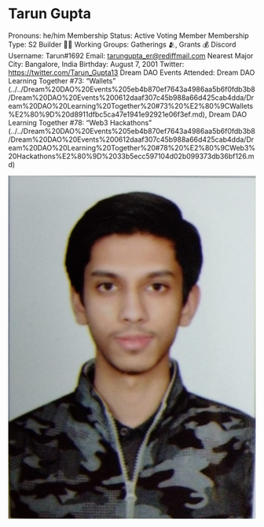 # Tarun Gupta

Pronouns: he/him
Membership Status: Active Voting Member
Membership Type: S2 Builder 🧑‍🚀
Working Groups: Gatherings 🫂, Grants 💰
Discord Username: Tarun#1692
Email: tarungupta_er@rediffmail.com
Nearest Major City: Bangalore, India
Birthday: August 7, 2001
Twitter: https://twitter.com/Tarun_Gupta13
Dream DAO Events Attended: Dream DAO Learning Together #73: “Wallets” (../../Dream%20DAO%20Events%205eb4b870ef7643a4986aa5b6f0fdb3b8/Dream%20DAO%20Events%200612daaf307c45b988a66d425cab4dda/Dream%20DAO%20Learning%20Together%20#73%20%E2%80%9CWallets%E2%80%9D%20d8911dfbc5ca47e1941e92921e06f3ef.md), Dream DAO Learning Together #78: “Web3 Hackathons” (../../Dream%20DAO%20Events%205eb4b870ef7643a4986aa5b6f0fdb3b8/Dream%20DAO%20Events%200612daaf307c45b988a66d425cab4dda/Dream%20DAO%20Learning%20Together%20#78%20%E2%80%9CWeb3%20Hackathons%E2%80%9D%2033b5ecc597104d02b099373db36bf126.md)

![Tarun Kumar Gupta - Tarun gupta.jpeg](Tarun%20Gupta%207c30b0d905b04a6094f2b8aa61864f9c/Tarun_Kumar_Gupta_-_Tarun_gupta.jpeg)
